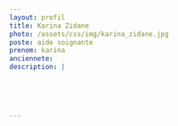 ```yaml
---
layout: profil
title: Karina Zidane
photo: /assets/css/img/karina_zidane.jpg
poste: aide soignante
prenom: karina
anciennete: 
description: |
  

  

  
---
```

